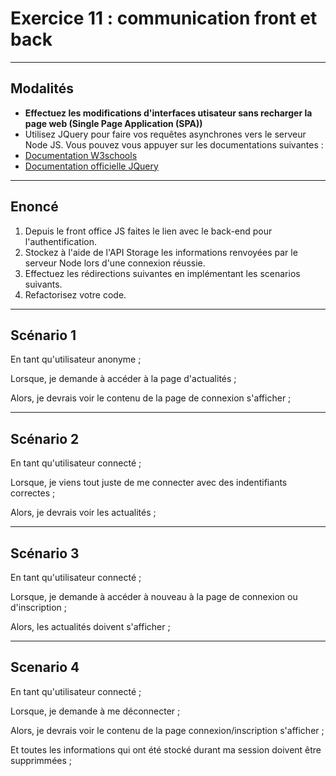 # Exercice 11 : communication front et back

---

## Modalités

- **Effectuez les modifications d'interfaces utisateur sans recharger la page web (Single Page Application (SPA))**
- Utilisez JQuery pour faire vos requêtes asynchrones vers le serveur Node JS. Vous pouvez vous appuyer sur les documentations suivantes :
- [Documentation W3schools](https://www.w3schools.com/jquery/jquery_ref_ajax.asp)
- [Documentation officielle JQuery](http://api.jquery.com/jquery.ajax/)

---

## Enoncé

1. Depuis le front office JS faites le lien avec le back-end pour l'authentification.
2. Stockez à l'aide de l'API Storage les informations renvoyées par le serveur Node lors d'une connexion réussie.
2. Effectuez les rédirections suivantes en implémentant les scenarios suivants.
3. Refactorisez votre code.

---

## Scénario 1

En tant qu'utilisateur anonyme ;

Lorsque, je demande à accéder à la page d'actualités ;

Alors, je devrais voir le contenu de la page de connexion s'afficher ;

---

## Scénario 2

En tant qu'utilisateur connecté ;

Lorsque, je viens tout juste de me connecter avec des indentifiants correctes ;

Alors, je devrais voir les actualités ;

---

## Scénario 3

En tant qu'utilisateur connecté ;

Lorsque, je demande à accéder à nouveau à la page de connexion ou d'inscription ;

Alors, les actualités doivent s'afficher ;

---

## Scenario 4

En tant qu'utilisateur connecté ;

Lorsque, je demande à me déconnecter ;

Alors, je devrais voir le contenu de la page connexion/inscription s'afficher ;

Et toutes les informations qui ont été stocké durant ma session doivent être supprimmées ;

<!-- 
---

## Aide pour consolider votre application

1. Stockez dans le localStorage le token retourné par le serveur.
2. Ajoutez dans les en-têtes (headers) le token dans vos requêtes en vous appuyant sur le code ci-après.
`
fetch(url, {
  headers: {
    Accept: 'application/json',
    Authentication: 'Bearer ***Token-here***',
    'X-Custom-Header': 'header value'
  }
})
   .then(resp => resp.json())
   .then(json => console.log(JSON.stringify(json)))
`

Vous pouvez télécharger le module [uuid](https://www.npmjs.com/package/uuid) pour générer des ID.
Créez un `middleware` au niveau de l'application front-end qui ajoute le `token` (`bearer token`) renvoyé par le serveur après l'authentification réussie.
- Permettre l'accès à la page d'actualité `news.html` uniquement si le `token` existe et qu'il est valide. La durée de validité du token est de 2h après le succès de l'authentification.
-->